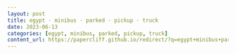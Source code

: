```yaml
---
layout: post
title: egypt · minibus · parked · pickup · truck
date: 2023-06-13
categories: [egypt, minibus, parked, pickup, truck]
content_url: https://papercliff.github.io/redirect/?q=egypt+minibus+parked+pickup+truck&tbs=cdr:1,cd_min:6/12/2023,cd_max:6/14/2023
---
```

